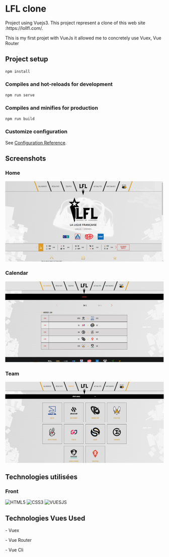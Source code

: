 # LFL clone
<p>Project using Vuejs3. This project represent a clone of this web site :https://lollfl.com/.</p>
<p>This is my first projet with VueJs it allowed me to concretely use Vuex, Vue Router</p>


## Project setup
```
npm install
```

### Compiles and hot-reloads for development
```
npm run serve
```

### Compiles and minifies for production
```
npm run build
```

### Customize configuration
See [Configuration Reference](https://cli.vuejs.org/config/).
## Screenshots

### Home
![App Screenshot](https://github.com/TisoOfficiel/LFL-clone/blob/main/Screenshot/home.PNG?raw=true)
### Calendar
![App Screenshot](https://github.com/TisoOfficiel/LFL-clone/blob/main/Screenshot/Calendar.PNG?raw=true)
### Team
![App Screenshot](https://github.com/TisoOfficiel/LFL-clone/blob/main/Screenshot/team.PNG?raw=true)

## Technologies utilisées

### Front
![HTML5](https://img.shields.io/badge/html5-%23E34F26.svg?style=for-the-badge&logo=html5&logoColor=white)
![CSS3](https://img.shields.io/badge/css3-%231572B6.svg?style=for-the-badge&logo=css3&logoColor=white)
![VUESJS](https://img.shields.io/badge/Vue.js-35495E?style=for-the-badge&logo=vue.js&logoColor=4FC08D)

## Technologies Vues Used

<p> - Vuex </p>
<p> - Vue Router</p>
<p> - Vue Cli </p>
